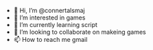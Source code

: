 - 👋 Hi, I’m @connertalsmaj
- 👀 I’m interested in games
- 🌱 I’m currently learning script
- 💞️ I’m looking to collaborate on makeing games
- 📫 How to reach me gmail

<!---
connertalsmaj/connertalsmaj is a ✨ special ✨ repository because its `README.md` (this file) appears on your GitHub profile.
You can click the Preview link to take a look at your changes.
--->
